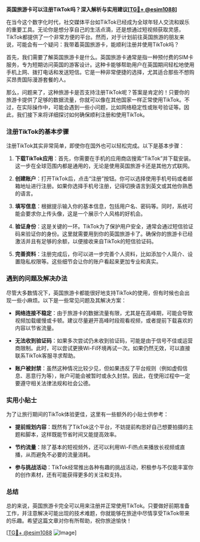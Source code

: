 **英国旅游卡可以注册TikTok吗？深入解析与实用建议[[TG💪+ @esim1088](https://t.me/s/esim1088)]**

在当今这个数字化时代，社交媒体平台如TikTok已经成为全球年轻人交流和娱乐的重要工具。无论你是想分享自己的生活点滴，还是想通过短视频获取灵感，TikTok都提供了一个非常方便的平台。然而，对于计划前往英国旅游的朋友来说，可能会有一个疑问：我带着英国旅游卡，能顺利注册并使用TikTok吗？

首先，我们需要了解英国旅游卡是什么。英国旅游卡通常是指一种预付费的SIM卡服务，专为短期访问英国的游客设计。这种卡能够帮助用户在英国期间轻松地使用手机上网、拨打电话和发送短信。它是一种非常便捷的选择，尤其适合那些不想购买昂贵国际漫游套餐的人。

那么，问题来了，这种旅游卡是否支持注册TikTok呢？答案是肯定的！只要你的旅游卡提供了足够的数据流量，你就可以像在其他国家一样正常使用TikTok。不过，在实际操作中，可能会遇到一些小问题，比如网络稳定性或账号验证等。因此，我们接下来将详细探讨如何确保顺利注册和使用TikTok。

### 注册TikTok的基本步骤

注册TikTok其实非常简单，即使你在国外也可以轻松完成。以下是基本步骤：

1. **下载TikTok应用**：首先，你需要在手机的应用商店搜索“TikTok”并下载安装。这一步在全球范围内都是通用的，无论是使用英国旅游卡还是其他方式联网。

2. **创建账户**：打开TikTok后，点击“注册”按钮。你可以选择使用手机号码或者邮箱地址进行注册。如果你选择手机号注册，记得切换语言到英文或其他你熟悉的语言。

3. **填写信息**：根据提示输入你的基本信息，包括用户名、密码等。同时，系统可能会要求你上传头像，这是一个展示个人风格的好机会。

4. **验证身份**：这是关键的一环。TikTok为了保护用户安全，通常会通过短信验证码来验证你的身份。这里就需要用到你的英国旅游卡了。确保你的旅游卡已经激活并且有足够的余额，以便接收来自TikTok的短信验证码。

5. **完善资料**：注册完成后，你可以进一步完善个人资料，比如添加个人简介、设置隐私权限等。这些细节会让你的账户看起来更加专业和真实。

### 遇到的问题及解决办法

尽管大多数情况下，英国旅游卡都能很好地支持TikTok的使用，但有时候也会出现一些小麻烦。以下是一些常见问题及其解决方案：

- **网络连接不稳定**：由于旅游卡的数据流量有限，尤其是在高峰期，可能会导致视频加载缓慢或卡顿。建议尽量避开高峰时段观看视频，或者提前下载喜欢的内容以节省流量。
  
- **无法收到验证码**：如果多次尝试仍未收到验证码，可能是由于信号不佳或运营商限制。此时，可以尝试更换Wi-Fi环境再试一次。如果仍然无效，可以直接联系TikTok客服寻求帮助。

- **账户被封禁**：虽然这种情况比较少见，但如果违反了平台规则（例如虚假信息、恶意行为等），账户可能会被暂时或永久封禁。因此，在使用过程中一定要遵守相关法律法规和社会公德。

### 实用小贴士

为了让旅行期间的TikTok体验更佳，这里有一些额外的小贴士供参考：

- **提前规划内容**：既然有了TikTok这个平台，不妨提前构思好自己想要拍摄的主题和脚本，这样既能节省时间又能提高效率。
  
- **节约流量**：除了基本的短视频外，还可以利用Wi-Fi热点来播放长视频或直播，从而避免不必要的流量消耗。
  
- **参与挑战活动**：TikTok经常推出各种有趣的挑战活动，积极参与不仅能丰富你的创作素材，还有可能获得更多的关注和支持。

### 总结

总的来说，英国旅游卡完全可以用来注册并正常使用TikTok。只要做好前期准备工作，并注意解决可能出现的技术难题，你就能够在旅途中尽情享受TikTok带来的乐趣。希望这篇文章对你有所帮助，祝你旅途愉快！

[[TG💪+ @esim1088](https://t.me/s/esim1088) ![Image](https://i.postimg.cc/4NQfJmqS/Snipaste-2025-05-13-00-14-12.png)]
